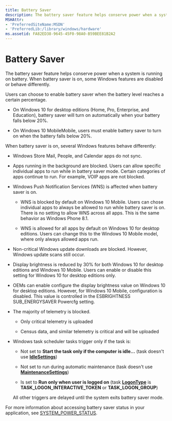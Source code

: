```yaml
---
title: Battery Saver
description: The battery saver feature helps conserve power when a system is running on battery. When battery saver is on, some Windows features are disabled or behave differently.
MSHAttr:
- 'PreferredSiteName:MSDN'
- 'PreferredLib:/library/windows/hardware'
ms.assetid: FA82ED38-9645-45F0-98A0-B59BEE81B2A2
---
```


# Battery Saver


The battery saver feature helps conserve power when a system is running on battery. When battery saver is on, some Windows features are disabled or behave differently.

Users can choose to enable battery saver when the battery level reaches a certain percentage.

-   On Windows 10 for desktop editions (Home, Pro, Enterprise, and Education), battery saver will turn on automatically when your battery falls below 20%.

-   On Windows 10 MobileMobile, users must enable battery saver to turn on when the battery falls below 20%.

When battery saver is on, several Windows features behave differently:

-   Windows Store Mail, People, and Calendar apps do not sync.

-   Apps running in the background are blocked. Users can allow specific individual apps to run while in battery saver mode. Certain categories of apps continue to run. For example, VOIP apps are not blocked.

-   Windows Push Notification Services (WNS) is affected when battery saver is on.

    -   WNS is blocked by default on Windows 10 Mobile. Users can chose individual apps to always be allowed to run while battery saver is on. There is no setting to allow WNS across all apps. This is the same behavior as Windows Phone 8.1.

    -   WNS is allowed for all apps by default on Windows 10 for desktop editions. Users can change this to the Windows 10 Mobile model, where only always allowed apps run.

-   Non-critical Windows update downloads are blocked. However, Windows update scans still occur.

-   Display brightness is reduced by 30% for both Windows 10 for desktop editions and Windows 10 Mobile. Users can enable or disable this setting for Windows 10 for desktop editions only.

-   OEMs can enable configure the display brightness value on Windows 10 for desktop editions. However, for Windows 10 Mobile, configuration is disabled. This value is controlled in the ESBRIGHTNESS SUB\_ENERGYSAVER Powercfg setting.

-   The majority of telemetry is blocked.

    -   Only critical telemetry is uploaded

    -   Census data, and similar telemetry is critical and will be uploaded

<!-- -->

-   Windows task scheduler tasks trigger only if the task is:

    -   Not set to **Start the task only if the computer is idle...** (task doesn't use [**IdleSettings**](https://msdn.microsoft.com/library/windows/hardware/aa381852))

    -   Not set to run during automatic maintenance (task doesn't use [**MaintenanceSettings**](https://msdn.microsoft.com/library/windows/hardware/hh974642))

    -   Is set to **Run only when user is logged on** (task [**LogonType**](https://msdn.microsoft.com/library/windows/hardware/aa380746) is **TASK\_LOGON\_INTERACTIVE\_TOKEN** or **TASK\_LOGON\_GROUP**)

    All other triggers are delayed until the system exits battery saver mode.

For more information about accessing battery saver status in your application, see [SYSTEM\_POWER\_STATUS](https://msdn.microsoft.com/library/windows/hardware/aa373232).

 

 






